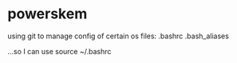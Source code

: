 # powerskem
using git to manage config of certain os files:
	.bashrc
	.bash_aliases

...so I can use 
	source ~/.bashrc
